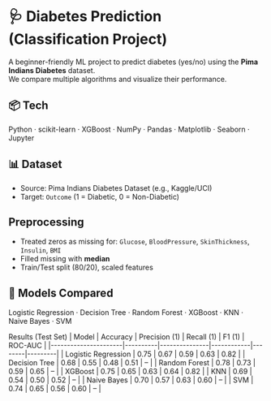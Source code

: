 # 🩺 Diabetes Prediction (Classification Project)

A beginner-friendly ML project to predict diabetes (yes/no) using the **Pima Indians Diabetes** dataset.  
We compare multiple algorithms and visualize their performance.

## 📦 Tech
Python · scikit-learn · XGBoost · NumPy · Pandas · Matplotlib · Seaborn · Jupyter

## 📊 Dataset
- Source: Pima Indians Diabetes Dataset (e.g., Kaggle/UCI)
- Target: `Outcome` (1 = Diabetic, 0 = Non-Diabetic)

## Preprocessing
- Treated zeros as missing for: `Glucose`, `BloodPressure`, `SkinThickness`, `Insulin`, `BMI`
- Filled missing with **median**
- Train/Test split (80/20), scaled features

## 🤖 Models Compared
Logistic Regression · Decision Tree · Random Forest · XGBoost · KNN · Naive Bayes · SVM

Results (Test Set)
| Model                | Accuracy | Precision (1) | Recall (1) | F1 (1) | ROC-AUC |
|----------------------|----------|---------------|------------|--------|---------|
| Logistic Regression  | 0.75     | 0.67          | 0.59       | 0.63   | 0.82    |
| Decision Tree        | 0.68     | 0.55          | 0.48       | 0.51   | –       |
| Random Forest        | 0.78     | 0.73          | 0.59       | 0.65   | –       |
| XGBoost              | 0.75     | 0.65          | 0.63       | 0.64   | 0.82    |
| KNN                  | 0.69     | 0.54          | 0.50       | 0.52   | –       |
| Naive Bayes          | 0.70     | 0.57          | 0.63       | 0.60   | –       |
| SVM                  | 0.74     | 0.65          | 0.56       | 0.60   | –       |






